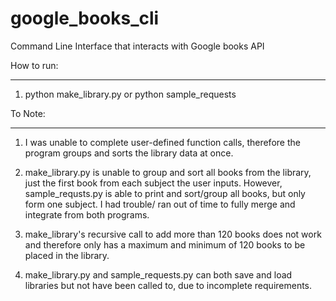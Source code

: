 # google_books_cli
Command Line Interface that interacts with Google books API

How to run:
________________________________________
1. python make_library.py  or python sample_requests

To Note:
________________________________________

1. I was unable to complete user-defined function calls, therefore the program groups and sorts the library data at once.

2. make_library.py is unable to group and sort all books from the library, just the first  book from each subject the user inputs. However, sample_requsts.py is able to print and sort/group all books, but only form one subject. I had trouble/ ran out of time to fully merge and integrate from both programs.

3. make_library's recursive call to add more than 120 books does not work and therefore only has a maximum and minimum of 120 books to be placed in the library.

4. make_library.py and sample_requests.py can both save and load libraries but not have been called to, due to incomplete requirements.
